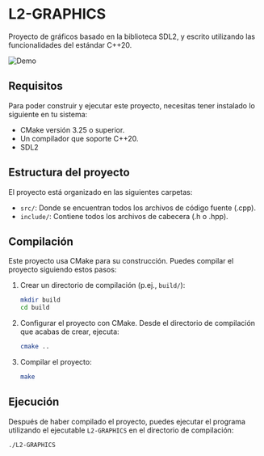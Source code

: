# L2-GRAPHICS

Proyecto de gráficos basado en la biblioteca SDL2, y escrito utilizando las funcionalidades del estándar C++20.

![Demo](https://media.giphy.com/media/4giJJ4e51Zoo0tIyO8/giphy.gif)

## Requisitos

Para poder construir y ejecutar este proyecto, necesitas tener instalado lo siguiente en tu sistema:

- CMake versión 3.25 o superior.
- Un compilador que soporte C++20.
- SDL2

## Estructura del proyecto

El proyecto está organizado en las siguientes carpetas:

- `src/`: Donde se encuentran todos los archivos de código fuente (.cpp).
- `include/`: Contiene todos los archivos de cabecera (.h o .hpp).

## Compilación

Este proyecto usa CMake para su construcción. Puedes compilar el proyecto siguiendo estos pasos:

1. Crear un directorio de compilación (p.ej., `build/`):

    ```bash
    mkdir build
    cd build
    ```

2. Configurar el proyecto con CMake. Desde el directorio de compilación que acabas de crear, ejecuta:

    ```bash
    cmake ..
    ```

3. Compilar el proyecto:

    ```bash
    make
    ```

## Ejecución

Después de haber compilado el proyecto, puedes ejecutar el programa utilizando el ejecutable `L2-GRAPHICS` en el directorio de compilación:

```bash
./L2-GRAPHICS
